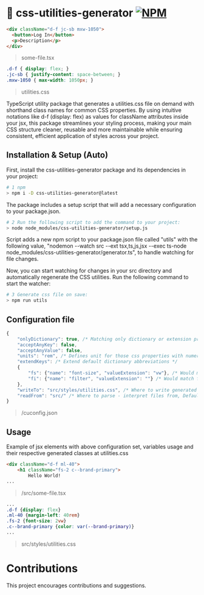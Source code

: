 # 🎨 css-utilities-generator [![NPM](https://img.shields.io/npm/v/css-utilities-generator.svg)](https://www.npmjs.com/package/css-utilities-generator)

```html
<div className="d-f jc-sb mxw-1050">
  <button>Log In</button>
  <p>Description</p>
</div>
```
> some-file.tsx
```css
.d-f { display: flex; }
.jc-sb { justify-content: space-between; }
.mxw-1050 { max-width: 1050px; }
```
> utilities.css

TypeScript utility package that generates a utilities.css file on demand with shorthand class names for common CSS properties. By using intuitive notations like d-f (display: flex) as values for className attributes inside your jsx, this package streamlines your styling process, making your main CSS structure cleaner, reusable and more maintainable while ensuring consistent, efficient application of styles across your project.

## Installation & Setup (Auto)
First, install the css-utilities-generator package and its dependencies in your project:
```bash
# 1 npm
> npm i -D css-utilities-generator@latest
```
The package includes a setup script that will add a necessary configuration to your package.json.
```bash
# 2 Run the following script to add the command to your project:
> node node_modules/css-utilities-generator/setup.js
```
Script adds a new npm script to your package.json file called "utils" with the following value, "nodemon --watch src --ext tsx,ts,js,jsx --exec ts-node node_modules/css-utilities-generator/generator.ts", to handle watching for file changes.

Now, you can start watching for changes in your src directory and automatically regenerate the CSS utilities. Run the following command to start the watcher:
```bash
# 3 Generate css file on save:
> npm run utils
```

## Configuration file
```javascript
{
    "onlyDictionary": true, /* Matching only dictionary or extension properties, Defaults to false */
    "acceptAnyKey": false,
    "acceptAnyValue": false,
    "units": "rem", /* Defines unit for those css properties with numeric values or others, Defaults to "px" */
    "extendKeys": /* Extend default dictionary abbreviations */ 
    {
        "fs": {"name": "font-size", "valueExtension": "vw"}, /* Would match for fs className */
        "fi": {"name": "filter", "valueExtension": ""} /* Would match for fs className */
    },
    "writeTo": "src/styles/utilities.css", /* Where to write generated css file, Defaults to "styles/utilities.css" */
    "readFrom": "src/" /* Where to parse - interpret files from, Defaults to "/" */
}
```
> /cuconfig.json

## Usage
Example of jsx elements with above configuration set, variables usage and their respective generated classes at utilities.css

```html
<div className="d-f ml-40">
    <h1 className="fs-2 c--brand-primary">
        Hello World!
...
```
> /src/some-file.tsx
```css
...
.d-f {display: flex}
.ml-40 {margin-left: 40rem}
.fs-2 {font-size: 2vw}
.c--brand-primary {color: var(--brand-primary)}
...
```
> src/styles/utilities.css

# Contributions

This project encourages contributions and suggestions.